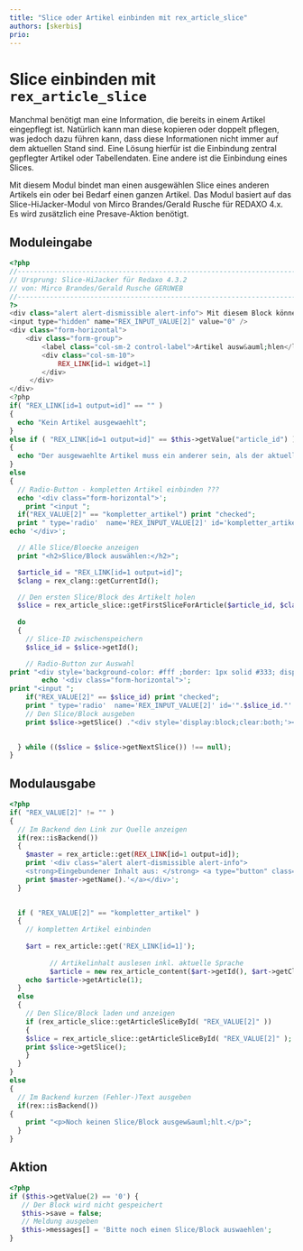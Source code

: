 ```yaml
---
title: "Slice oder Artikel einbinden mit rex_article_slice"
authors: [skerbis]
prio:
---
```


# Slice einbinden mit `rex_article_slice`

Manchmal benötigt man eine Information, die bereits in einem Artikel eingepflegt ist. Natürlich kann man diese kopieren oder doppelt pflegen, was jedoch dazu führen kann, dass diese Informationen nicht immer auf dem aktuellen  Stand sind. Eine Lösung hierfür ist die Einbindung zentral gepflegter Artikel oder Tabellendaten. Eine andere ist die Einbindung eines Slices. 

Mit diesem Modul bindet man einen ausgewählen Slice eines anderen Artikels ein oder bei Bedarf einen ganzen Artikel. Das Modul basiert auf das Slice-HiJacker-Modul von Mirco Brandes/Gerald Rusche für REDAXO 4.x.
Es wird zusätzlich eine Presave-Aktion benötigt. 

## Moduleingabe

```php
<?php
//------------------------------------------------------------------------------------------
// Ursprung: Slice-HiJacker für Redaxo 4.3.2
// von: Mirco Brandes/Gerald Rusche GERUWEB
//-------------------------------------------------------------------------------------------
?>
<div class="alert alert-dismissible alert-info"> Mit diesem Block können Sie Inhalte anderer Artikel veröffentlichen bzw. einbinden. Bitte beachten Sie: Wenn das Original gelöscht wird wirkt sich dies auch auf den Inhalt des Artikels, in dem der Inhalt eingebunden ist, aus. Es wird keine Kopie erstellt. Die Daten sind miteinander verknüpft. Wird im Original was verändert sieht man die Änderung auch an dieser Stelle. </div>
<input type="hidden" name="REX_INPUT_VALUE[2]" value="0" />
<div class="form-horizontal">
    <div class="form-group">
        <label class="col-sm-2 control-label">Artikel ausw&auml;hlen</label>
        <div class="col-sm-10">
            REX_LINK[id=1 widget=1]
        </div>
     </div>
</div>
<?php
if( "REX_LINK[id=1 output=id]" == "" )
{
  echo "Kein Artikel ausgewaehlt";
}
else if ( "REX_LINK[id=1 output=id]" == $this->getValue("article_id") )
{
  echo "Der ausgewaehlte Artikel muss ein anderer sein, als der aktuelle !!!";
}
else
{
  // Radio-Button - kompletten Artikel einbinden ???
  echo '<div class="form-horizontal">';
    print "<input ";
  if("REX_VALUE[2]" == "kompletter_artikel") print "checked";
  print " type='radio'  name='REX_INPUT_VALUE[2]' id='kompletter_artikel' value='kompletter_artikel' /> Artikel komplett einbinden ?";
echo '</div>';

  // Alle Slice/Bloecke anzeigen
  print "<h2>Slice/Block auswählen:</h2>"; 

  $article_id = "REX_LINK[id=1 output=id]"; 
  $clang = rex_clang::getCurrentId(); 

  // Den ersten Slice/Block des Artikelt holen
  $slice = rex_article_slice::getFirstSliceForArticle($article_id, $clang); 
	
  do
  {
    // Slice-ID zwischenspeichern
    $slice_id = $slice->getId(); 

    // Radio-Button zur Auswahl
print "<div style='background-color: #fff ;border: 1px solid #333; display:block; width: 100%; padding: 5px; margin: 10px;'>"; 
        echo '<div class="form-horizontal">';
print "<input ";
    if("REX_VALUE[2]" == $slice_id) print "checked";
    print " type='radio'  name='REX_INPUT_VALUE[2]' id='".$slice_id."' value='".$slice_id."' /> (Slice-ID: ". $slice_id .")</div><hr/>";
    // Den Slice/Block ausgeben
    print $slice->getSlice() ."<div style='display:block;clear:both;'></div></div>";
		

  } while (($slice = $slice->getNextSlice()) !== null);
}
```

## Modulausgabe

```php
<?php 
if( "REX_VALUE[2]" != "" )
{
  // Im Backend den Link zur Quelle anzeigen
  if(rex::isBackend())
  {
    $master = rex_article::get(REX_LINK[id=1 output=id]);
    print '<div class="alert alert-dismissible alert-info">
	<strong>Eingebundener Inhalt aus: </strong> <a type="button" class="btn btn-primary" href="index.php?page=content&article_id=REX_LINK[id=1 output=id]&mode=edit&clang=1">';
    print $master->getName().'</a></div>';
  }

  
  if ( "REX_VALUE[2]" == "kompletter_artikel" ) 
  {
    // kompletten Artikel einbinden
      
    $art = rex_article::get('REX_LINK[id=1]'); 
  
          // Artikelinhalt auslesen inkl. aktuelle Sprache    
          $article = new rex_article_content($art->getId(), $art->getClang());  
    echo $article->getArticle(1);
  }
  else
  {
    // Den Slice/Block laden und anzeigen
    if (rex_article_slice::getArticleSliceById( "REX_VALUE[2]" ))
    {
    $slice = rex_article_slice::getArticleSliceById( "REX_VALUE[2]" ); 
    print $slice->getSlice();
    }
  }
}
else
{
  // Im Backend kurzen (Fehler-)Text ausgeben
  if(rex::isBackend())
{
    print "<p>Noch keinen Slice/Block ausgew&auml;hlt.</p>";
  }
}
```


## Aktion

```php
<?php
if ($this->getValue(2) == '0') {
   // Der Block wird nicht gespeichert
   $this->save = false;
   // Meldung ausgeben
   $this->messages[] = 'Bitte noch einen Slice/Block auswaehlen';   
}
```


